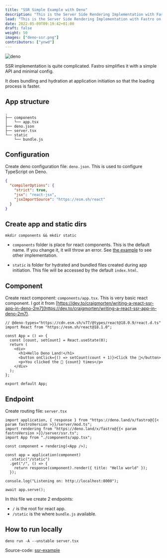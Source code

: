 ```yaml
---
title: "SSR Simple Example with Deno"
description: "This is the Server Side Rendering Implementation with Fastro on Deno."
lead: "This is the Server Side Rendering Implementation with Fastro on Deno."
date: 2022-05-09T09:19:42+01:00
draft: false
weight: 50
images: ["deno-ssr.png"]
contributors: ["ynwd"]
---
```


![deno](https://deno.land/v1.png)

SSR implementation is quite complicated. Fastro simplifies it with a simple API and minimal config.

It does bundling and hydration at application initiation so that the loading process is faster.

## App structure

```shell
.
├── components
│   └── app.tsx
├── deno.json
├── server.tsx
└── static
    └── bundle.js
```

## Configuration

Create deno configuration file: `deno.json`. This is used to configure TypeScript on Deno.

```json
{
  "compilerOptions": {
    "strict": true,
    "jsx": "react-jsx",
    "jsxImportSource": "https://esm.sh/react"
  }
}
```

## Create app and static dirs

```shell
mkdir components && mkdir static
```

- `components` folder is place for react components. This is the default name. If you change it, it will throw an error. See [the example](https://github.com/fastrodev/fastro/blob/main/examples/ssr/api.tsx) to see other implementation.

- `static` is folder for hydrated and bundled files created during app initiation. This file will be accessed by the default `index.html`.

## Component

Create react component: `components/app.tsx`. This is very basic react component. I got it from [https://dev.to/craigmorten/writing-a-react-ssr-app-in-deno-2m7](https://dev.to/craigmorten/writing-a-react-ssr-app-in-deno-2m7).

```tsx
// @deno-types="https://cdn.esm.sh/v77/@types/react@18.0.9/react.d.ts"
import React from "https://esm.sh/react@18.1.0";

const App = () => {
  const [count, setCount] = React.useState(0);
  return (
    <div>
      <h1>Hello Deno Land!</h1>
      <button onClick={() => setCount(count + 1)}>Click the 🦕</button>
      <p>You clicked the 🦕 {count} times</p>
    </div>
  );
};

export default App;

```

## Endpoint

Create routing file: `server.tsx`

```tsx
import application, { response } from "https://deno.land/x/fastro@{{< param fastroVersion >}}/server/mod.ts";
import rendering from "https://deno.land/x/fastro@{{< param fastroVersion >}}/server/ssr.ts";
import App from "./components/app.tsx";

const component = rendering(<App />);

const app = application(component)
  .static("/static")
  .get("/", () => {
    return response(component).render({ title: "Hello world" });
  });

console.log("Listening on: http://localhost:8000");

await app.serve();
```

In this file we create 2 endpoints:

- `/` is the root for react app.
- `/static` is the where `bundle.js` available.

## How to run locally

```shell
deno run -A --unstable server.tsx
```

Source-code: [ssr-example](https://github.com/fastrodev/ssr-example)

